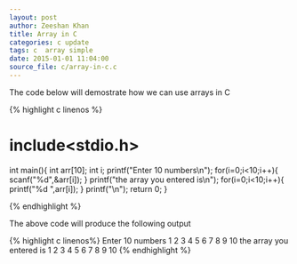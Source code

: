 ```yaml
---
layout: post
author: Zeeshan Khan
title: Array in C
categories: c update
tags: c  array simple
date: 2015-01-01 11:04:00
source_file: c/array-in-c.c
---
```

The code below will demostrate how we can use arrays in C

{% highlight c linenos %}

# include<stdio.h>
int main(){
    int arr[10];
    int i;
    printf("Enter 10 numbers\n");
    for(i=0;i<10;i++){
        scanf("%d",&arr[i]);
    }
    printf("the array you entered is\n");
    for(i=0;i<10;i++){
        printf("%d ",arr[i]);
    }
    printf("\n");
    return 0;
}

{% endhighlight %}

The above code will produce the following output

{% highlight c linenos%}
Enter 10 numbers
1
2
3
4
5
6
7
8
9
10
the array you entered is
1 2 3 4 5 6 7 8 9 10
{% endhighlight %}
